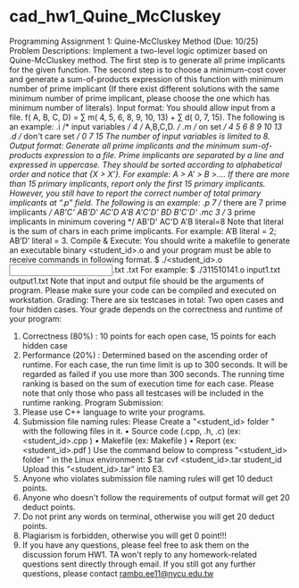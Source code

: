 # cad_hw1_Quine_McCluskey

Programming Assignment 1:
Quine-McCluskey Method (Due: 10/25)
Problem Descriptions:
Implement a two-level logic optimizer based on Quine-McCluskey method. The first step is to generate all
prime implicants for the given function. The second step is to choose a minimum-cost cover and generate a
sum-of-products expression of this function with minimum number of prime implicant (If there exist
different solutions with the same minimum number of prime implicant, please choose the one which has
minimum number of literals).
Input format:
You should allow input from a file.
f( A, B, C, D) = ∑ m( 4, 5, 6, 8, 9, 10, 13) + ∑ d( 0, 7, 15).
The following is an example:
.i /* input variables */
4 /* A,B,C,D. */
.m /* on set */
4 5 6 8 9 10 13
.d /* don't care set */
0 7 15
The number of input variables is limited to 8.
Output format:
Generate all prime implicants and the minimum sum-of-products expression to a file.
Prime implicants are separated by a line and expressed in uppercase. They should be sorted according to
alphabetical order and notice that {X > X’}. For example: A > A’ > B >….
If there are more than 15 primary implicants, report only the first 15 primary implicants. However, you
still have to report the correct number of total primary implicants at “.p” field.
The following is an example:
.p 7 /* there are 7 prime implicants */
AB'C'
AB'D'
AC'D
A'B
A'C'D'
BD
B'C'D'
.mc 3 /* 3 prime implicants in minimum covering */
AB'D'
AC'D
A'B
literal=8
Note that literal is the sum of chars in each prime implicants. For example: A’B literal = 2; AB’D’ literal = 3.
Compile & Execute:
You should write a makefile to generate an executable binary <student_id>.o and your program must be able
to receive commands in following format.
$ ./<student_id>.o <input file name>.txt <output file name>.txt
For example:
$ ./311510141.o input1.txt output1.txt
Note that input and output file should be the arguments of program. Please make sure your code can be
compiled and executed on workstation.
Grading:
There are six testcases in total: Two open cases and four hidden cases.
Your grade depends on the correctness and runtime of your program:
1. Correctness (80%) : 10 points for each open case, 15 points for each hidden case
2. Performance (20%) : Determined based on the ascending order of runtime.
For each case, the run time limit is up to 300 seconds. It will be regarded as failed if you use more than 300
seconds.
The running time ranking is based on the sum of execution time for each case. Please note that only those
who pass all testcases will be included in the runtime ranking.
Program Submission:
1. Please use C++ language to write your programs.
2. Submission file naming rules:
Please Create a "<student_id> folder " with the following files in it.
• Source code (.cpp, .h, .c) (ex: <student_id>.cpp )
• Makefile (ex: Makefile )
• Report (ex: <student_id>.pdf )
Use the command below to compress "<student_id> folder " in the Linux environment:
$ tar cvf <student_id>.tar student_id
Upload this “<student_id>.tar” into E3.
3. Anyone who violates submission file naming rules will get 10 deduct points.
4. Anyone who doesn't follow the requirements of output format will get 20 deduct points.
5. Do not print any words on terminal, otherwise you will get 20 deduct points.
6. Plagiarism is forbidden, otherwise you will get 0 point!!!
7. If you have any questions, please feel free to ask them on the discussion forum HW1. TA won't reply to
any homework-related questions sent directly through email. If you still got any further questions, please
contact rambo.ee11@nycu.edu.tw
